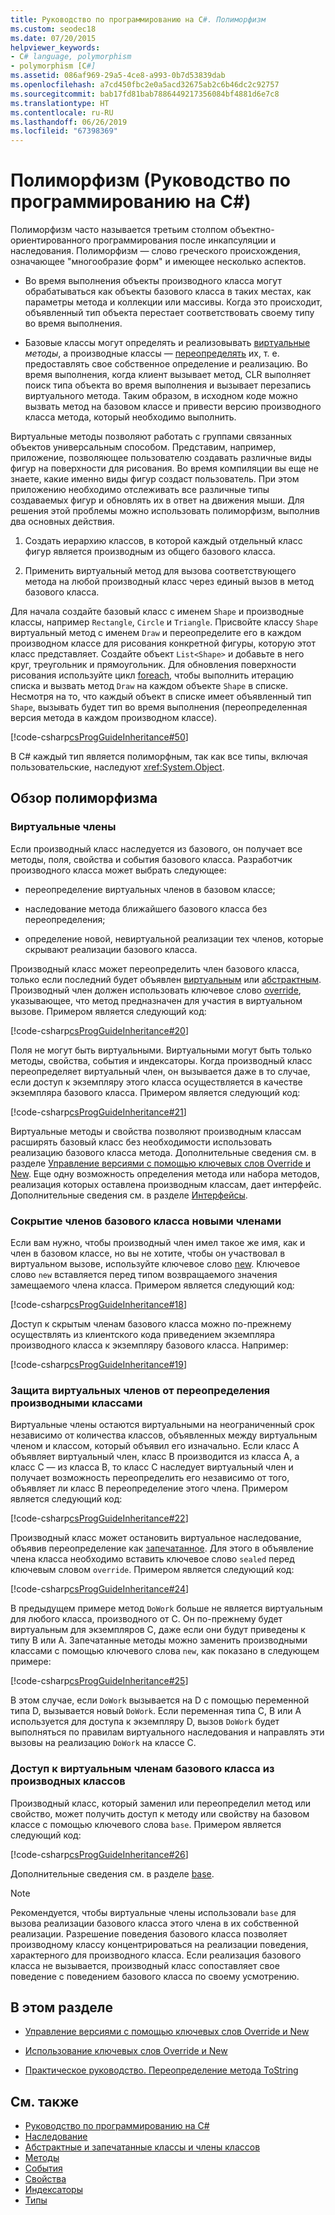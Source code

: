 ```yaml
---
title: Руководство по программированию на C#. Полиморфизм
ms.custom: seodec18
ms.date: 07/20/2015
helpviewer_keywords:
- C# language, polymorphism
- polymorphism [C#]
ms.assetid: 086af969-29a5-4ce8-a993-0b7d53839dab
ms.openlocfilehash: a7cd450fbc2e0a5acd32675ab2c6b46dc2c92757
ms.sourcegitcommit: bab17fd81bab7886449217356084bf4881d6e7c8
ms.translationtype: HT
ms.contentlocale: ru-RU
ms.lasthandoff: 06/26/2019
ms.locfileid: "67398369"
---
```

# <a name="polymorphism-c-programming-guide"></a>Полиморфизм (Руководство по программированию на C#)
Полиморфизм часто называется третьим столпом объектно-ориентированного программирования после инкапсуляции и наследования. Полиморфизм — слово греческого происхождения, означающее "многообразие форм" и имеющее несколько аспектов.  
  
- Во время выполнения объекты производного класса могут обрабатываться как объекты базового класса в таких местах, как параметры метода и коллекции или массивы. Когда это происходит, объявленный тип объекта перестает соответствовать своему типу во время выполнения.  
  
- Базовые классы могут определять и реализовывать [виртуальные](../../../csharp/language-reference/keywords/virtual.md) *методы*, а производные классы — [переопределять](../../../csharp/language-reference/keywords/override.md) их, т. е. предоставлять свое собственное определение и реализацию. Во время выполнения, когда клиент вызывает метод, CLR выполняет поиск типа объекта во время выполнения и вызывает перезапись виртуального метода. Таким образом, в исходном коде можно вызвать метод на базовом классе и привести версию производного класса метода, который необходимо выполнить.  
  
 Виртуальные методы позволяют работать с группами связанных объектов универсальным способом. Представим, например, приложение, позволяющее пользователю создавать различные виды фигур на поверхности для рисования. Во время компиляции вы еще не знаете, какие именно виды фигур создаст пользователь. При этом приложению необходимо отслеживать все различные типы создаваемых фигур и обновлять их в ответ на движения мыши. Для решения этой проблемы можно использовать полиморфизм, выполнив два основных действия.  
  
1. Создать иерархию классов, в которой каждый отдельный класс фигур является производным из общего базового класса.  
  
2. Применить виртуальный метод для вызова соответствующего метода на любой производный класс через единый вызов в метод базового класса.  
  
 Для начала создайте базовый класс с именем `Shape` и производные классы, например `Rectangle`, `Circle` и `Triangle`. Присвойте классу `Shape` виртуальный метод с именем `Draw` и переопределите его в каждом производном классе для рисования конкретной фигуры, которую этот класс представляет. Создайте объект `List<Shape>` и добавьте в него круг, треугольник и прямоугольник. Для обновления поверхности рисования используйте цикл [foreach](../../../csharp/language-reference/keywords/foreach-in.md), чтобы выполнить итерацию списка и вызвать метод `Draw` на каждом объекте `Shape` в списке. Несмотря на то, что каждый объект в списке имеет объявленный тип `Shape`, вызывать будет тип во время выполнения (переопределенная версия метода в каждом производном классе).  
  
 [!code-csharp[csProgGuideInheritance#50](~/samples/snippets/csharp/VS_Snippets_VBCSharp/csProgGuideInheritance/CS/Inheritance.cs#50)]  
  
 В C# каждый тип является полиморфным, так как все типы, включая пользовательские, наследуют <xref:System.Object>.  
  
## <a name="polymorphism-overview"></a>Обзор полиморфизма  
  
### <a name="virtual-members"></a>Виртуальные члены  
 Если производный класс наследуется из базового, он получает все методы, поля, свойства и события базового класса. Разработчик производного класса может выбрать следующее:  
  
- переопределение виртуальных членов в базовом классе;  
  
- наследование метода ближайшего базового класса без переопределения;  
  
- определение новой, невиртуальной реализации тех членов, которые скрывают реализации базового класса.  
  
 Производный класс может переопределить член базового класса, только если последний будет объявлен [виртуальным](../../../csharp/language-reference/keywords/virtual.md) или [абстрактным](../../../csharp/language-reference/keywords/abstract.md). Производный член должен использовать ключевое слово [override](../../../csharp/language-reference/keywords/override.md), указывающее, что метод предназначен для участия в виртуальном вызове. Примером является следующий код:  
  
 [!code-csharp[csProgGuideInheritance#20](~/samples/snippets/csharp/VS_Snippets_VBCSharp/csProgGuideInheritance/CS/Inheritance.cs#20)]  
  
 Поля не могут быть виртуальными. Виртуальными могут быть только методы, свойства, события и индексаторы. Когда производный класс переопределяет виртуальный член, он вызывается даже в то случае, если доступ к экземпляру этого класса осуществляется в качестве экземпляра базового класса. Примером является следующий код:  
  
 [!code-csharp[csProgGuideInheritance#21](~/samples/snippets/csharp/VS_Snippets_VBCSharp/csProgGuideInheritance/CS/Inheritance.cs#21)]  
  
 Виртуальные методы и свойства позволяют производным классам расширять базовый класс без необходимости использовать реализацию базового класса метода. Дополнительные сведения см. в разделе [Управление версиями с помощью ключевых слов Override и New](../../../csharp/programming-guide/classes-and-structs/versioning-with-the-override-and-new-keywords.md). Еще одну возможность определения метода или набора методов, реализация которых оставлена производным классам, дает интерфейс. Дополнительные сведения см. в разделе [Интерфейсы](../../../csharp/programming-guide/interfaces/index.md).  
  
### <a name="hiding-base-class-members-with-new-members"></a>Сокрытие членов базового класса новыми членами  
 Если вам нужно, чтобы производный член имел такое же имя, как и член в базовом классе, но вы не хотите, чтобы он участвовал в виртуальном вызове, используйте ключевое слово [new](../../../csharp/language-reference/keywords/new-modifier.md). Ключевое слово `new` вставляется перед типом возвращаемого значения замещаемого члена класса. Примером является следующий код:  
  
 [!code-csharp[csProgGuideInheritance#18](~/samples/snippets/csharp/VS_Snippets_VBCSharp/csProgGuideInheritance/CS/Inheritance.cs#18)]  
  
 Доступ к скрытым членам базового класса можно по-прежнему осуществлять из клиентского кода приведением экземпляра производного класса к экземпляру базового класса. Например:  
  
 [!code-csharp[csProgGuideInheritance#19](~/samples/snippets/csharp/VS_Snippets_VBCSharp/csProgGuideInheritance/CS/Inheritance.cs#19)]  
  
### <a name="preventing-derived-classes-from-overriding-virtual-members"></a>Защита виртуальных членов от переопределения производными классами  
 Виртуальные члены остаются виртуальными на неограниченный срок независимо от количества классов, объявленных между виртуальным членом и классом, который объявил его изначально. Если класс А объявляет виртуальный член, класс В производится из класса А, а класс С — из класса В, то класс С наследует виртуальный член и получает возможность переопределить его независимо от того, объявляет ли класс В переопределение этого члена. Примером является следующий код:  
  
 [!code-csharp[csProgGuideInheritance#22](~/samples/snippets/csharp/VS_Snippets_VBCSharp/csProgGuideInheritance/CS/Inheritance.cs#22)]  
  
 Производный класс может остановить виртуальное наследование, объявив переопределение как [запечатанное](../../../csharp/language-reference/keywords/sealed.md). Для этого в объявление члена класса необходимо вставить ключевое слово `sealed` перед ключевым словом `override`. Примером является следующий код:  
  
 [!code-csharp[csProgGuideInheritance#24](~/samples/snippets/csharp/VS_Snippets_VBCSharp/csProgGuideInheritance/CS/Inheritance.cs#24)]  
  
 В предыдущем примере метод `DoWork` больше не является виртуальным для любого класса, производного от C. Он по-прежнему будет виртуальным для экземпляров C, даже если они будут приведены к типу B или A. Запечатанные методы можно заменить производными классами с помощью ключевого слова `new`, как показано в следующем примере:  
  
 [!code-csharp[csProgGuideInheritance#25](~/samples/snippets/csharp/VS_Snippets_VBCSharp/csProgGuideInheritance/CS/Inheritance.cs#25)]  
  
 В этом случае, если `DoWork` вызывается на D с помощью переменной типа D, вызывается новый `DoWork`. Если переменная типа C, B или A используется для доступа к экземпляру D, вызов `DoWork` будет выполняться по правилам виртуального наследования и направлять эти вызовы на реализацию `DoWork` на классе C.  
  
### <a name="accessing-base-class-virtual-members-from-derived-classes"></a>Доступ к виртуальным членам базового класса из производных классов  
 Производный класс, который заменил или переопределил метод или свойство, может получить доступ к методу или свойству на базовом классе с помощью ключевого слова `base`. Примером является следующий код:  
  
 [!code-csharp[csProgGuideInheritance#26](~/samples/snippets/csharp/VS_Snippets_VBCSharp/csProgGuideInheritance/CS/Inheritance.cs#26)]  
  
 Дополнительные сведения см. в разделе [base](../../../csharp/language-reference/keywords/base.md).  
  
> [!NOTE]
>  Рекомендуется, чтобы виртуальные члены использовали `base` для вызова реализации базового класса этого члена в их собственной реализации. Разрешение поведения базового класса позволяет производному классу концентрироваться на реализации поведения, характерного для производного класса. Если реализация базового класса не вызывается, производный класс сопоставляет свое поведение с поведением базового класса по своему усмотрению.  
  
## <a name="in-this-section"></a>В этом разделе  
  
- [Управление версиями с помощью ключевых слов Override и New](../../../csharp/programming-guide/classes-and-structs/versioning-with-the-override-and-new-keywords.md)  
  
- [Использование ключевых слов Override и New](../../../csharp/programming-guide/classes-and-structs/knowing-when-to-use-override-and-new-keywords.md)  
  
- [Практическое руководство. Переопределение метода ToString](../../../csharp/programming-guide/classes-and-structs/how-to-override-the-tostring-method.md)  
  
## <a name="see-also"></a>См. также

- [Руководство по программированию на C#](../../../csharp/programming-guide/index.md)
- [Наследование](../../../csharp/programming-guide/classes-and-structs/inheritance.md)
- [Абстрактные и запечатанные классы и члены классов](../../../csharp/programming-guide/classes-and-structs/abstract-and-sealed-classes-and-class-members.md)
- [Методы](../../../csharp/programming-guide/classes-and-structs/methods.md)
- [События](../../../csharp/programming-guide/events/index.md)
- [Свойства](../../../csharp/programming-guide/classes-and-structs/properties.md)
- [Индексаторы](../../../csharp/programming-guide/indexers/index.md)
- [Типы](../../../csharp/programming-guide/types/index.md)
